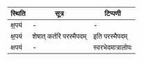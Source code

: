 | स्थिति | सूत्र | टिप्पणी |
| ----- | ------- | ------ |
| क्ष॒पय॑ | - | - |
| क्ष॒पय॑ | शेषात् कर्तरि परस्मैपदम् | इति परस्मैपदम् |
| क्षपय॑ | - | स्वरभेदमात्रालोपः |
